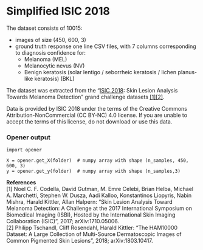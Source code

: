 # Simplified ISIC 2018


The dataset consists of 10015:
- images of size (450, 600, 3) 
- ground truth response one line CSV files, with 7 columns corresponding to diagnosis confidence for:
  -  Melanoma (MEL)
  -  Melanocytic nevus (NV)
  -  Benign keratosis (solar lentigo / seborrheic keratosis / lichen planus-like keratosis) (BKL)


The dataset was extracted from the “[ISIC 2018](https://challenge2018.isic-archive.com/task3/training/): Skin Lesion Analysis Towards Melanoma Detection” grand challenge datasets [\[1\]](#ref1)[[2]](#ref2).

Data is provided by ISIC 2018 under the terms of the Creative Commons Attribution-NonCommercial (CC BY-NC) 4.0 license. If you are unable to accept the terms of this license, do not download or use this data.

### Opener output

```
import opener

X = opener.get_X(folder)  # numpy array with shape (n_samples, 450, 600, 3)
y = opener.get_y(folder)  # numpy array with shape (n_samples,3)
```


**References**  
<a name="ref1">[1]</a> Noel C. F. Codella, David Gutman, M. Emre Celebi, Brian Helba, Michael A. Marchetti, Stephen W. Dusza, Aadi Kalloo, Konstantinos Liopyris, Nabin Mishra, Harald Kittler, Allan Halpern: “Skin Lesion Analysis Toward Melanoma Detection: A Challenge at the 2017 International Symposium on Biomedical Imaging (ISBI), Hosted by the International Skin Imaging Collaboration (ISIC)”, 2017; arXiv:1710.05006.  
<a name="ref2">[2]</a> Philipp Tschandl, Cliff Rosendahl, Harald Kittler: “The HAM10000 Dataset: A Large Collection of Multi-Source Dermatoscopic Images of Common Pigmented Skin Lesions”, 2018; arXiv:1803.10417.
